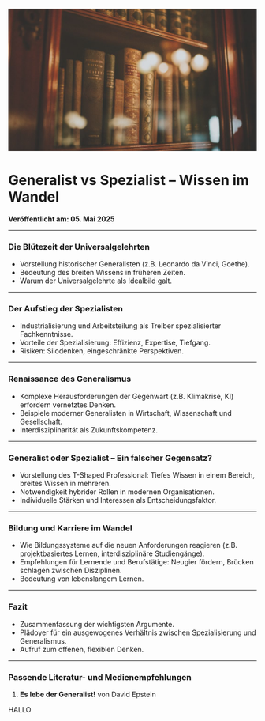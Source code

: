 ![Blogbild](/assets/cover-images/Artikel-22.jpg)

# Generalist vs Spezialist – Wissen im Wandel

**Veröffentlicht am: 05. Mai 2025**

---

### Die Blütezeit der Universalgelehrten
- Vorstellung historischer Generalisten (z.B. Leonardo da Vinci, Goethe).
- Bedeutung des breiten Wissens in früheren Zeiten.
- Warum der Universalgelehrte als Idealbild galt.

---

### Der Aufstieg der Spezialisten
- Industrialisierung und Arbeitsteilung als Treiber spezialisierter Fachkenntnisse.
- Vorteile der Spezialisierung: Effizienz, Expertise, Tiefgang.
- Risiken: Silodenken, eingeschränkte Perspektiven.

---

### Renaissance des Generalismus
- Komplexe Herausforderungen der Gegenwart (z.B. Klimakrise, KI) erfordern vernetztes Denken.
- Beispiele moderner Generalisten in Wirtschaft, Wissenschaft und Gesellschaft.
- Interdisziplinarität als Zukunftskompetenz.

--- 

### Generalist oder Spezialist – Ein falscher Gegensatz?
- Vorstellung des T-Shaped Professional: Tiefes Wissen in einem Bereich, breites Wissen in mehreren.
- Notwendigkeit hybrider Rollen in modernen Organisationen.
- Individuelle Stärken und Interessen als Entscheidungsfaktor.

---

### Bildung und Karriere im Wandel
- Wie Bildungssysteme auf die neuen Anforderungen reagieren (z.B. projektbasiertes Lernen, interdisziplinäre Studiengänge).
- Empfehlungen für Lernende und Berufstätige: Neugier fördern, Brücken schlagen zwischen Disziplinen.
- Bedeutung von lebenslangem Lernen.

---

### Fazit
- Zusammenfassung der wichtigsten Argumente.
- Plädoyer für ein ausgewogenes Verhältnis zwischen Spezialisierung und Generalismus.
- Aufruf zum offenen, flexiblen Denken.

---

### Passende Literatur- und Medienempfehlungen

1. **Es lebe der Generalist!** von David Epstein

HALLO